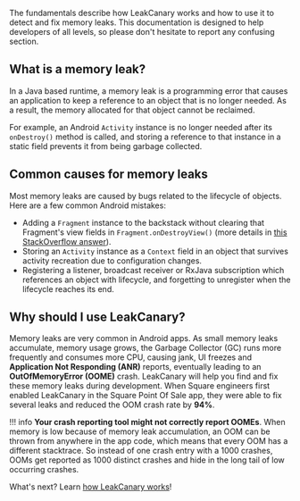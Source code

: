 The fundamentals describe how LeakCanary works and how to use it to detect and fix memory leaks. This documentation is designed to help developers of all levels, so please don't hesitate to report any confusing section.

## What is a memory leak?

In a Java based runtime, a memory leak is a programming error that causes an application to keep a reference to an object that is no longer needed. As a result, the memory allocated for that object cannot be reclaimed.

For example, an Android `Activity` instance is no longer needed after its `onDestroy()` method is called, and storing a reference to that instance in a static field prevents it from being garbage collected.

## Common causes for memory leaks

Most memory leaks are caused by bugs related to the lifecycle of objects. Here are a few common Android mistakes:

* Adding a `Fragment` instance to the backstack without clearing that Fragment's view fields in `Fragment.onDestroyView()` (more details in [this StackOverflow answer](https://stackoverflow.com/a/59504797/703646)).
* Storing an `Activity` instance as a `Context` field in an object that survives activity recreation due to configuration changes.
* Registering a listener, broadcast receiver or RxJava subscription which references an object with lifecycle, and forgetting to unregister when the lifecycle reaches its end.

## Why should I use LeakCanary?


Memory leaks are very common in Android apps. As small memory leaks accumulate, memory usage grows, the Garbage Collector (GC) runs more frequently and consumes more CPU, causing jank, UI freezes and **Application Not Responding (ANR)** reports, eventually leading to an **OutOfMemoryError (OOME)** crash. LeakCanary will help you find and fix these memory leaks during development. When Square engineers first enabled LeakCanary in the Square Point Of Sale app, they were able to fix several leaks and reduced the OOM crash rate by **94%**.

!!! info
    **Your crash reporting tool might not correctly report OOMEs**. When memory is low because of memory leak accumulation, an OOM can be thrown from anywhere in the app code, which means that every OOM has a different stacktrace. So instead of one crash entry with a 1000 crashes, OOMs get reported as 1000 distinct crashes and hide in the long tail of low occurring crashes.

What's next? Learn [how LeakCanary works](fundamentals-how-leakcanary-works.md)!